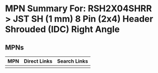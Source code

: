 



# MPN Summary For: RSH2X04SHRR > JST SH (1 mm) 8 Pin (2x4) Header Shrouded (IDC) Right Angle

## MPNs
  

|MPN|Direct Links|Search Links|
| :--- | :--- | :--- |
||||
